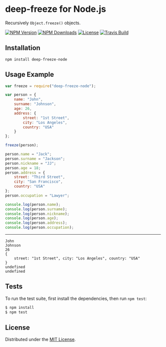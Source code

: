# deep-freeze for Node.js

Recursively `Object.freeze()` objects.

[![NPM Version][npm-image]][npm-url]
[![NPM Downloads][downloads-image]][downloads-url]
[![License][license]][license-url]
[![Travis Build][travis-image]][travis-url]

## Installation

`npm install deep-freeze-node`

## Usage Example

```javascript
var freeze = require("deep-freeze-node");

var person = {
    name: "John",
    surname: "Johnson",
    age: 26,
    address: {
        street: "1st Street",
        city: "Los Angeles",
        country: "USA"
    }
};

freeze(person);

person.name = "Jack";
person.surname = "Jackson";
person.nickname = "JJ";
person.age = 18;
person.address = {
    street: "Third Street",
    city: "San Francisco",
    country: "USA"
};
person.occupation = "Lawyer";

console.log(person.name);
console.log(person.surname);
console.log(person.nickname);
console.log(person.age);
console.log(person.address);
console.log(person.occupation);
```

***

```
John
Johnson
26
{ 
    street: "1st Street", city: "Los Angeles", country: "USA" 
}
undefined
undefined
```

## Tests

To run the test suite, first install the dependencies, then run `npm test`:

```bash
$ npm install
$ npm test
```

## License

Distributed under the [MIT License](LICENSE).

[npm-image]: https://img.shields.io/npm/v/deep-freeze-node.svg
[npm-url]: https://npmjs.org/package/deep-freeze-node
[downloads-image]: https://img.shields.io/npm/dm/deep-freeze-node.svg
[downloads-url]: https://npmjs.org/package/deep-freeze-node
[license]: https://img.shields.io/npm/l/deep-freeze-node.svg
[license-url]: https://github.com/AnatoliyGatt/deep-freeze-node/blob/master/LICENSE
[travis-image]: https://img.shields.io/travis/AnatoliyGatt/deep-freeze-node/master.svg
[travis-url]: https://travis-ci.org/AnatoliyGatt/deep-freeze-node